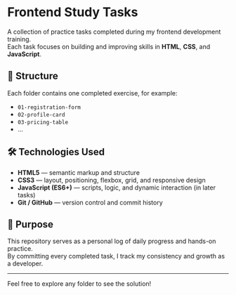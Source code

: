 # Frontend Study Tasks

A collection of practice tasks completed during my frontend development training.  
Each task focuses on building and improving skills in **HTML**, **CSS**, and **JavaScript**.

## 📁 Structure

Each folder contains one completed exercise, for example:

- `01-registration-form`
- `02-profile-card`
- `03-pricing-table`
- ...

## 🛠️ Technologies Used

- **HTML5** — semantic markup and structure
- **CSS3** — layout, positioning, flexbox, grid, and responsive design
- **JavaScript (ES6+)** — scripts, logic, and dynamic interaction (in later tasks)
- **Git / GitHub** — version control and commit history

## 🎯 Purpose

This repository serves as a personal log of daily progress and hands-on practice.  
By committing every completed task, I track my consistency and growth as a developer.

---

Feel free to explore any folder to see the solution!
